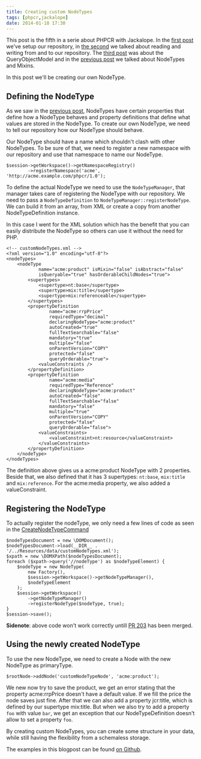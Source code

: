 ```yaml
---
title: Creating custom NodeTypes
tags: [phpcr,jackalope]
date: 2014-01-18 17:30
---
```

This post is the fifth in a serie about PHPCR with Jackalope. In the [first post] we've setup our repository, in
[the second] we talked about reading and writing from and to our repository. The [third post] was about the
QueryObjectModel and in the [previous post] we talked about NodeTypes and Mixins.

In this post we'll be creating our own NodeType.

## Defining the NodeType

As we saw in the [previous post], NodeTypes have certain properties that define how a NodeType behaves and property
definitions that define what values are stored in the NodeType. To create our own NodeType, we need to tell our
repository how our NodeType should behave.

Our NodeType should have a name which shouldn't clash with other NodeTypes. To be sure of that, we need to register a
new namespace with our repository and use that namespace to name our NodeType.

~~~language-php
$session->getWorkspace()->getNamespaceRegistry()
        ->registerNamespace('acme', 'http://acme.example.com/phpcr/1.0');
~~~

To define the actual NodeType we need to use the `NodeTypeManager`, that manager takes care of registering the NodeType
with our repository. We need to pass a `NodeTypeDefinition` to `NodeTypeManager::registerNodeType`. We can build it from
an array, from XML or create a copy from another NodeTypeDefinition instance.

In this case I went for the XML solution which has the benefit that you can easily distribute the NodeType so others can
use it without the need for PHP.

~~~language-markup
<!-- customNodeTypes.xml -->
<?xml version="1.0" encoding="utf-8"?>
<nodeTypes>
    <nodeType
            name="acme:product" isMixin="false" isAbstract="false"
            isQueryable="true" hasOrderableChildNodes="true">
        <supertypes>
            <supertype>nt:base</supertype>
            <supertype>mix:title</supertype>
            <supertype>mix:referenceable</supertype>
        </supertypes>
        <propertyDefinition
                name="acme:rrpPrice"
                requiredType="decimal"
                declaringNodeType="acme:product"
                autoCreated="true"
                fullTextSearchable="false"
                mandatory="true"
                multiple="false"
                onParentVersion="COPY"
                protected="false"
                queryOrderable="true">
            <valueConstraints />
        </propertyDefinition>
        <propertyDefinition
                name="acme:media"
                requiredType="Reference"
                declaringNodeType="acme:product"
                autoCreated="false"
                fullTextSearchable="false"
                mandatory="false"
                multiple="true"
                onParentVersion="COPY"
                protected="false"
                queryOrderable="false">
            <valueConstraints>
                <valueConstraint>nt:resource</valueConstraint>
            </valueConstraints>
        </propertyDefinition>
    </nodeType>
</nodeTypes>
~~~

The definition above gives us a acme:product NodeType with 2 properties. Beside that, we also defined that it has 3
supertypes: `nt:base`, `mix:title` and `mix:reference`. For the acme:media property, we also added a valueConstraint.

## Registering the NodeType

To actually register the nodeType, we only need a few lines of code as seen in the [CreateNodeTypeCommand]

~~~language-php
$nodeTypesDocument = new \DOMDocument();
$nodeTypesDocument->load(__DIR__ . '/../Resources/data/customNodeTypes.xml');
$xpath = new \DOMXPath($nodeTypesDocument);
foreach ($xpath->query('//nodeType') as $nodeTypeElement) {
    $nodeType = new NodeType(
        new Factory(),
        $session->getWorkspace()->getNodeTypeManager(),
        $nodeTypeElement
    );
    $session->getWorkspace()
        ->getNodeTypeManager()
        ->registerNodeType($nodeType, true);
}
$session->save();
~~~

**Sidenote**: above code won't work correctly untill [PR 203] has been merged.

## Using the newly created NodeType

To use the new NodeType, we need to create a Node with the new NodeType as primaryType.

~~~language-php
$rootNode->addNode('customNodeTypeNode', 'acme:product');
~~~

We new now try to save the product, we get an error stating that the property acme:rrpPrice doesn't have a default value.
If we fill the price the node saves just fine. After that we can also add a property jcr:title, which is defined by our
supertype mix:title. But when we also try to add a property `foo` with value `bar`, we get an exception that our
NodeTypeDefinition doesn't allow to set a property `foo`.

By creating custom NodeTypes, you can create some structure in your data, while still having the flexibility from a
schemaless storage.

The examples in this blogpost can be found [on Github].

[first post]: {{site.url}}/2013/11/16/setup-jackalope-with-mysql
[the second]: {{site.url}}/2013/11/26/phpcr-reading-and-writing
[third post]: {{site.url}}/2013/12/09/phpcr-query-object-model
[previous post]: {{site.url}}/2014/01/10/nodetypes-and-mixins
[CreateNodeTypeCommand]: https://github.com/wjzijderveld/phpcr-blog-serie/blob/part5-creating-a-nodetype/src/Wjzijderveld/Command/CreateNodeTypeCommand.php
[PR 203]: https://github.com/jackalope/jackalope/pull/203
[on Github]: https://github.com/wjzijderveld/phpcr-blog-serie/tree/part5-creating-a-nodetype